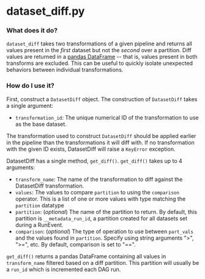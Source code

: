 # dataset_diff.py

### What does it do?
`dataset_diff` takes two transformations of a given pipeline and returns all values present in the _first_ dataset but not the _second_ over a partition. Diff values are returned in a [pandas DataFrame](https://pandas.pydata.org/pandas-docs/stable/reference/api/pandas.DataFrame.html) -- that is, values present in both transforms are excluded. This can be useful to quickly isolate unexpected behaviors between individual transformations.

### How do I use it?
First, construct a `DatasetDiff` object. The construction of `DatasetDiff` takes a single argument: 

* `transformation_id`: The unique numerical ID of the transformation to use as the base dataset.

 The transformation used to construct `DatasetDiff` should be applied earlier in the pipeline than the transformations it will diff with. If no transformation with the given ID exists, DatasetDiff will raise a `KeyError` exception.

DatasetDiff has a single method, `get_diff()`. `get_diff()` takes up to 4 arguments: 

* `transform_name`: The name of the transformation to diff against the DatasetDiff transformation.
* `values`: The values to compare `partition` to using the `comparison` operator. This is a list of one or more values with type matching the `partition` datatype
* `partition`: (_optional_) The name of the partition to return. By default, this partition is `__metadata_run_id`, a partition created for all datasets set during a RunEvent.
* `comparison`: (_optional_) The type of operation to use between `part_vals` and the values found in `partition`. Specify using string arguments ">", ">=", etc. By default, comparison is set to "==".

`get_diff()` returns a pandas DataFrame containing all values in `transform_name` filtered based on a diff partition. This partition will usually be a `run_id` which is incremented each DAG run.